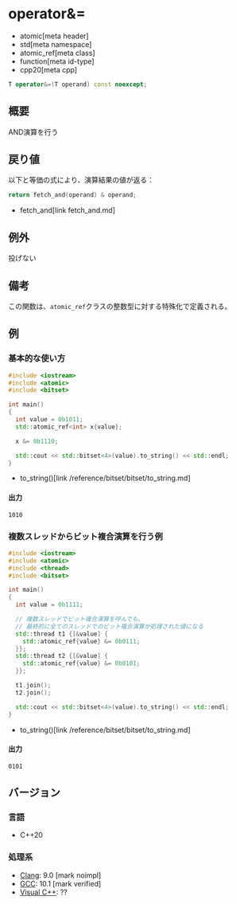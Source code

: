 # operator&=
* atomic[meta header]
* std[meta namespace]
* atomic_ref[meta class]
* function[meta id-type]
* cpp20[meta cpp]

```cpp
T operator&=(T operand) const noexcept;
```

## 概要
AND演算を行う


## 戻り値
以下と等価の式により、演算結果の値が返る：

```cpp
return fetch_and(operand) & operand;
```
* fetch_and[link fetch_and.md]


## 例外
投げない


## 備考
この関数は、`atomic_ref`クラスの整数型に対する特殊化で定義される。


## 例
### 基本的な使い方
```cpp example
#include <iostream>
#include <atomic>
#include <bitset>

int main()
{
  int value = 0b1011;
  std::atomic_ref<int> x{value};

  x &= 0b1110;

  std::cout << std::bitset<4>(value).to_string() << std::endl;
}
```
* to_string()[link /reference/bitset/bitset/to_string.md]

#### 出力
```
1010
```

### 複数スレッドからビット複合演算を行う例
```cpp example
#include <iostream>
#include <atomic>
#include <thread>
#include <bitset>

int main()
{
  int value = 0b1111;

  // 複数スレッドでビット複合演算を呼んでも、
  // 最終的に全てのスレッドでのビット複合演算が処理された値になる
  std::thread t1 {[&value] {
    std::atomic_ref{value} &= 0b0111;
  }};
  std::thread t2 {[&value] {
    std::atomic_ref{value} &= 0b0101;
  }};

  t1.join();
  t2.join();

  std::cout << std::bitset<4>(value).to_string() << std::endl;
}
```
* to_string()[link /reference/bitset/bitset/to_string.md]

#### 出力
```
0101
```


## バージョン
### 言語
- C++20

### 処理系
- [Clang](/implementation.md#clang): 9.0 [mark noimpl]
- [GCC](/implementation.md#gcc): 10.1 [mark verified]
- [Visual C++](/implementation.md#visual_cpp): ??

